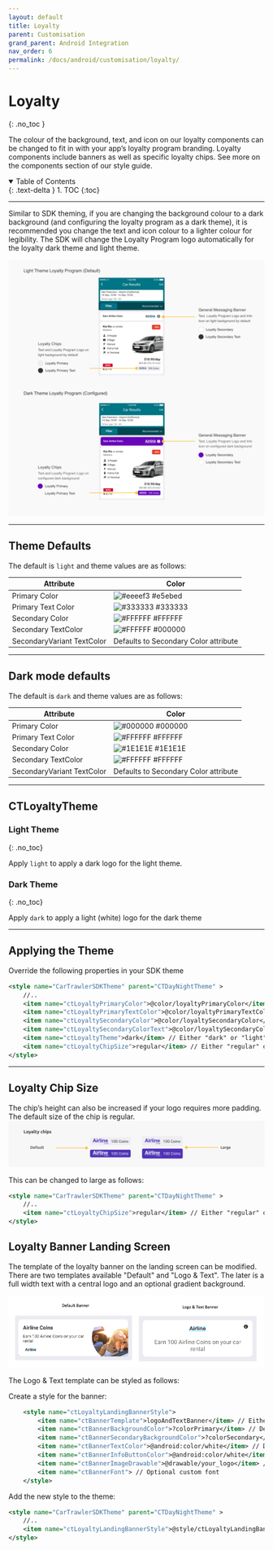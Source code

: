 ```yaml
---
layout: default
title: Loyalty
parent: Customisation
grand_parent: Android Integration
nav_order: 6
permalink: /docs/android/customisation/loyalty/
---
```


# Loyalty
{: .no_toc }

The colour of the background, text, and icon on our loyalty components can be changed to fit in with your app’s loyalty program branding. Loyalty components include banners as well as specific loyalty chips. See more on the components section of our style guide.

<details open markdown="block">
  <summary>
    Table of Contents
  </summary>
  {: .text-delta }
1. TOC
{:toc}
</details>

---

Similar to SDK theming, if you are changing the background colour to a dark background (and configuring the loyalty program as a dark theme), it is recommended you change the text and icon colour to a lighter colour for legibility. The SDK will change the Loyalty Program logo automatically for the loyalty dark theme and light theme.

<picture>
  <source media="(max-width: 920px)" srcset="/uploads/loyalty-theming.png">
  <source media="(min-width: 920px)" srcset="/uploads/loyalty-theming.png">
  <img src="/uploads/loyalty-theming.png">
</picture>

---

## Theme Defaults 

The default is ```light``` and theme values are as follows:

| Attribute                   	| Color                                                                   	|
|-----------------------------	|-------------------------------------------------------------------------	|
| Primary Color       	         | ![#eeeef3](https://via.placeholder.com/10/eeeef3/000000?text=+) #e5ebed 	|
| Primary Text Color    	      | ![#333333](https://via.placeholder.com/10/333333/000000?text=+) #333333 	|
| Secondary Color     	         | ![#FFFFFF](https://via.placeholder.com/10/FFFFFF/000000?text=+) #FFFFFF 	|
| Secondary TextColor 	         | ![#FFFFFF](https://via.placeholder.com/10/000000/000000?text=+) #000000 	|
| SecondaryVariant TextColor 	 | 	Defaults to Secondary Color attribute                                   |

---

## Dark mode defaults

The default is ```dark``` and theme values are as follows:

| Attribute                   	| Color                                                                   	|
|-----------------------------	|-------------------------------------------------------------------------	|
| Primary Color       	         | ![#000000](https://via.placeholder.com/10/000000/000000?text=+) #000000 	|
| Primary Text Color    	      | ![#FFFFFF](https://via.placeholder.com/10/FFFFFF/000000?text=+) #FFFFFF 	|
| Secondary Color     	         | ![#1E1E1E](https://via.placeholder.com/10/1E1E1E/000000?text=+) #1E1E1E 	|
| Secondary TextColor 	         | ![#FFFFFF](https://via.placeholder.com/10/FFFFFF/000000?text=+) #FFFFFF 	|
| SecondaryVariant TextColor 	 | 	Defaults to Secondary Color attribute                                   |


---

## CTLoyaltyTheme

### Light Theme
{: .no_toc}

Apply ```light``` to apply a dark logo for the light theme.

### Dark Theme
{: .no_toc}

Apply ```dark``` to apply a light (white) logo for the dark theme

---

## Applying the Theme
Override the following properties in your SDK theme

```xml
<style name="CarTrawlerSDKTheme" parent="CTDayNightTheme" >
    //..
    <item name="ctLoyaltyPrimaryColor">@color/loyaltyPrimaryColor</item>
    <item name="ctLoyaltyPrimaryTextColor">@color/loyaltyPrimaryTextColor</item>
    <item name="ctLoyaltySecondaryColor">@color/loyaltySecondaryColor</item>
    <item name="ctLoyaltySecondaryColorText">@color/loyaltySecondaryColorText</item>
    <item name="ctLoyaltyTheme">dark</item> // Either "dark" or "light" Default is "light"
    <item name="ctLoyaltyChipSize">regular</item> // Either "regular" or "large" Default is "regular"
</style>
```   

---

## Loyalty Chip Size
The chip’s height can also be increased if your logo requires more padding. The default size of the chip is regular.
<img src="/uploads/loyalty_chip.png">

This can be changed to large as follows:
```xml
<style name="CarTrawlerSDKTheme" parent="CTDayNightTheme" >
    //..
    <item name="ctLoyaltyChipSize">regular</item> // Either "regular" or "large" Default is "regular"
</style>
```

## Loyalty Banner Landing Screen
The template of the loyalty banner on the landing screen can be modified. There are two templates available "Default" and "Logo & Text". The later is a full width text with a central logo and an optional gradient background.

<img src="/uploads/loyalty_banner_templates.png">

The Logo & Text template can be styled as follows:

Create a style for the banner:
```xml
    <style name="ctLoyaltyLandingBannerStyle">
        <item name="ctBannerTemplate">logoAndTextBanner</item> // Either "defaultBanner" or "logoAndText". Default is "defaultBanner"
        <item name="ctBannerBackgroundColor">?colorPrimary</item> // Defaults to the theme's colorPrimary
        <item name="ctBannerSecondaryBackgroundColor">?colorSecondary</item> // Defaults to the theme's colorSecondary
        <item name="ctBannerTextColor">@android:color/white</item> // Defaults to the Android's color white 
        <item name="ctBannerInfoButtonColor">@android:color/white</item> // Defaults to the Android's color white 
        <item name="ctBannerImageDrawable">@drawable/your_logo</item> // If not set, it retrieves it from the Loyalty API
        <item name="ctBannerFont"> // Optional custom font
    </style>
```
Add the new style to the theme:
```xml
<style name="CarTrawlerSDKTheme" parent="CTDayNightTheme" >
    //..
    <item name="ctLoyaltyLandingBannerStyle">@style/ctLoyaltyLandingBannerStyle</item> 
</style>
```